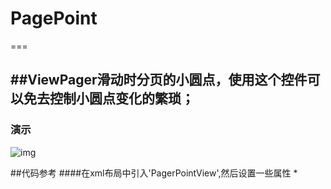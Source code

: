 # PagePoint
===

##ViewPager滑动时分页的小圆点，使用这个控件可以免去控制小圆点变化的繁琐；
-----

### 演示
![img](https://github.com/llj19900605/PagePoint/screenshots/demo.gif)

##代码参考
####在xml布局中引入'PagerPointView',然后设置一些属性
  *
